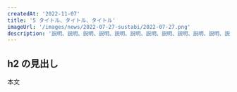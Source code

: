 ```yaml
---
createdAt: '2022-11-07'
title: '5 タイトル、タイトル、タイトル'
imageUrl: '/images/news/2022-07-27-sustabi/2022-07-27.png'
description: '説明、説明、説明、説明、説明、説明、説明、説明、説明、説明、説明、説明、説明、説明、説明、説明、説明、説明、説明、説明、説明、説明'
---
```


## h2 の見出し

本文

